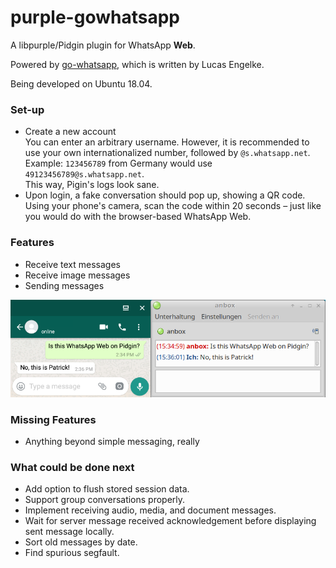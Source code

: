 # purple-gowhatsapp

A libpurple/Pidgin plugin for WhatsApp **Web**.

Powered by [go-whatsapp](https://github.com/Rhymen/go-whatsapp), which is written by Lucas Engelke.

Being developed on Ubuntu 18.04.

### Set-up

* Create a new account  
  You can enter an arbitrary username. 
  However, it is recommended to use your own internationalized number, followed by `@s.whatsapp.net`.  
  Example: `123456789` from Germany would use `49123456789@s.whatsapp.net`.  
  This way, Pigin's logs look sane.
* Upon login, a fake conversation should pop up, showing a QR code.  
  Using your phone's camera, scan the code within 20 seconds – just like you would do with the browser-based WhatsApp Web.

### Features

* Receive text messages
* Receive image messages
* Sending messages

![Instant Message](/instant_message.png?raw=true "Instant Message Screenshot")  

### Missing Features

* Anything beyond simple messaging, really

### What could be done next

* Add option to flush stored session data.
* Support group conversations properly.
* Implement receiving audio, media, and document messages.
* Wait for server message received acknowledgement before displaying sent message locally.
* Sort old messages by date.
* Find spurious segfault.
